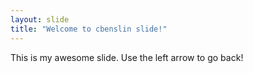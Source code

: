 ```yaml
---
layout: slide
title: "Welcome to cbenslin slide!"
---
```

This is my awesome slide.
Use the left arrow to go back!
